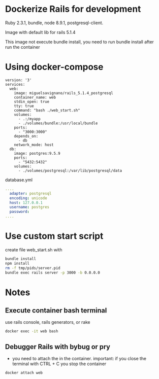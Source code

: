 # Dockerize Rails for development

Ruby 2.3.1, bundle, node 8.9.1, postgresql-client.

Image with default lib for rails 5.1.4

This image not execute bundle install, you need to run bundle install after run the container

# Using docker-compose
```ỳml
version: '3'
services:
  web:
    image: miguelsavignano/rails_5.1.4_postgresql
    container_name: web
    stdin_open: true
    tty: true
    command: "bash ./web_start.sh"
    volumes:
      - .:/myapp
      - ./volumes/bundle:/usr/local/bundle
    ports:
      - "3000:3000"
    depends_on:
      - db
    network_mode: host
  db:
    image: postgres:9.5.9
    ports:
      - "5432:5432"
    volumes:
      - ./volumes/postgresql:/var/lib/postgresql/data
```

database.yml
```yml
....
  adapter: postgresql
  encoding: unicode
  host: 127.0.0.1
  username: postgres
  password:
....
```

# Use custom start script
create file web_start.sh with
```sh
bundle install
npm install
rm -f tmp/pids/server.pid
bundle exec rails server -p 3000 -b 0.0.0.0
```

# Notes

## Execute container bash terminal
use rails console, rails generators, or rake 
```sh
docker exec -it web bash
```

## Debugger Rails with bybug or pry
- you need to attach the in the container.
 important: if you close the terminal with CTRL + C you stop the container

```sh
docker attach web
```

